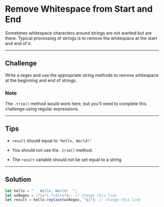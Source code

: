 # Remove Whitespace from Start and End

Sometimes whitespace characters around strings are not wanted but are there. Typical processing of strings is to remove the whitespace at the start and end of it.

---

## Challenge

Write a regex and use the appropriate string methods to remove whitespace at the beginning and end of strings.

### Note

The `.trim()` method would work here, but you'll need to complete this challenge using regular expressions.

---

## Tips

- `result` should equal to `"Hello, World!"`

- You should not use the `.trim()` method.

- The `result` variable should not be set equal to a string.

---

## Solution

```js
let hello = "   Hello, World!  ";
let wsRegex = /^\s*(.*\S)\s*$/; // Change this line
let result = hello.replace(wsRegex, "$1"); // Change this line
```